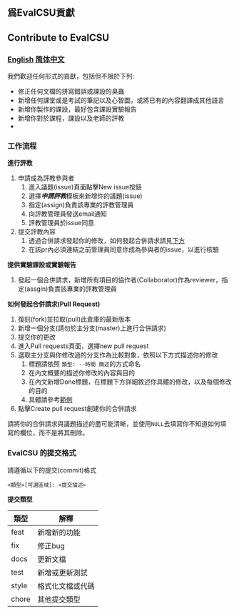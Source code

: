 ## 爲EvalCSU貢獻
## Contribute to EvalCSU
### [English](CONTRIBUTION.md) [简体中文](CONTRIBUTION_zh_simplify.md)

我們歡迎任何形式的貢獻，包括但不限於下列:

- 修正任何文檔的拼寫錯誤或課設的臭蟲
- 新增任何課堂或是考試的筆記以及心智圖，或將已有的內容翻譯成其他語言
- 新增你製作的課設，最好包含課設實驗報告
- 新增你對於課程，課設以及老師的評教
- 
### 工作流程
**進行評教**
1. 申請成為評教參與者
   1. 進入議題(issue)頁面點擊New issue按鈕
   2. 選擇***申請評教***模板來新增你的議題(issue)
   3. 指定(assign)負責該專業的評教管理員
   4. 向評教管理員發送email通知
   5. 評教管理員於issue同意
2. 提交評教內容
   1. 透過合併請求發起你的修改，如何發起合併請求請見[下方](#28-)
   2. 在該pr內必須連結之前管理員同意你成為參與者的issue，以進行核驗

**提供實驗課設或實驗報告**
 
1. 發起一個合併請求，新增所有項目的協作者(Collaborator)作為reviewer，指定(assgin)負責該專業的評教管理員

**如何發起合併請求(Pull Request)**

1. 復刻(fork)並拉取(pull)此倉庫的最新版本
2. 新增一個分支(請勿於主分支(master)上進行合併請求)
3. 提交你的更改
4. 進入Pull requests頁面，選擇new pull request
5. 選取主分支與你修改過的分支作為比較對象，依照以下方式描述你的修改
   1. 標題請依照 ```類型: --時間 簡述```的方式命名
   2. 在內文概要的描述你修改的內容與目的
   3. 在內文新增Done標題，在標題下方詳細敘述你具體的修改，以及每個修改的目的
   4. 具體請參考[範例](https://github.com/Jacob953/evalcsu/pull/3)
6. 點擊Create pull request創建你的合併請求

請將你的合併請求與議題描述的盡可能清晰，並使用`NULL`去填寫你不知道如何填寫的欄位，而不是將其刪除。

### EvalCSU 的提交格式

請遵循以下的提交(commit)格式

```
<類型>[可選區域]: <提交描述>
```

**提交類型**

  <table margin="center">
    <thead>
        <tr>
            <th>類型</th>
          	<th>解釋</th>
        </tr>
    </thead>
    <tbody>
        <tr>
            <td>feat</td>
            <td>新增新的功能</td>
        </tr>
      	<tr>
            <td>fix</td>
            <td>修正bug</td>
     		</tr>
     	 	<tr>
            <td>docs</td>
            <td>更新文檔</td>
      	</tr>
      	<tr>
            <td>test</td>
            <td>新增或更新測試</td>
      	</tr>
      	<tr>
            <td>style</td>
            <td>格式化文檔或代碼</td>
      	</tr>
      	<tr>
            <td>chore</td>
            <td>其他提交類型</td>
      	</tr>
    </tbody>
  </table>
</div>
